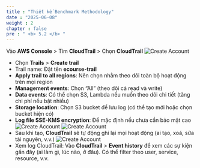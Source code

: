 ```yaml
---
title : "Thiết kế Benchmark Methodology"
date : "2025-06-08"
weight : 2
chapter : false
pre : " <b> 5.2 </b> "
---
```


Vào **AWS Console** > Tìm **CloudTrail** > Chọn **CloudTrail**
![Create Account](/NestJS-AWS-workshop/images/4/CT.png)
- Chọn **Trails** > **Create trail**
- Trail name: Đặt tên **ecourse-trail**
- **Apply trail to all regions**: Nên chọn nhằm theo dõi toàn bộ hoạt động trên mọi region
- **Management events**: Chọn “All” (theo dõi cả read và write)
- **Data events**: Có thể chọn S3, Lambda nếu muốn theo dõi chi tiết (tăng chi phí nếu bật nhiều)
- **Storage location**: Chọn S3 bucket để lưu log (có thể tạo mới hoặc chọn bucket hiện có)
- **Log file SSE-KMS encryption**: Để mặc định nếu chưa cần bảo mật cao
![Create Account](/NestJS-AWS-workshop/images/4/CT1.PNG)
![Create Account](/NestJS-AWS-workshop/images/4/CT2.PNG)
- Sau khi tạo, **CloudTrail** sẽ tự động ghi lại mọi hoạt động (ai tạo, xoá, sửa tài nguyên, v.v.)
![Create Account](/NestJS-AWS-workshop/images/4/CT3.png)
- Xem log CloudTrail: Vào **CloudTrail** > **Event history** để xem các sự kiện gần đây (ai làm gì, lúc nào, ở đâu). Có thể filter theo user, service, resource, v.v.
